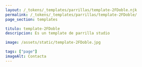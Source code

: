 ```yaml
---
layout: /_tokens/_templates/parrillas/template-2FDoble.njk
permalink: /_tokens/_templates/parrillas/template-2FDoble/
page_section: templates

titulo: template-2FDoble
descripcion: Es un template de parrilla studio

image: /assets/static/template-2FDoble.jpg

tags: ["page"]
imageAlt: Contacta
---
```

